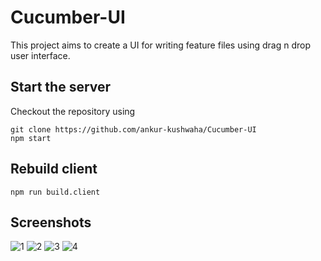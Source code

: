 # Cucumber-UI

This project aims to create a UI for writing feature files using drag n drop user interface.

## Start the server
Checkout the repository using 

```
git clone https://github.com/ankur-kushwaha/Cucumber-UI
npm start
```

## Rebuild client
```
npm run build.client
```

## Screenshots
![1](https://cloud.githubusercontent.com/assets/4962816/24323277/51113bec-1199-11e7-8636-522f06c59dab.PNG)
![2](https://cloud.githubusercontent.com/assets/4962816/24323278/51214a14-1199-11e7-975f-2b9e9dd5a3bf.PNG)
![3](https://cloud.githubusercontent.com/assets/4962816/24323279/512f22d8-1199-11e7-928d-b48e0b0ac009.PNG)
![4](https://cloud.githubusercontent.com/assets/4962816/24323276/5104f13e-1199-11e7-9881-fb12d13dbf14.PNG)
